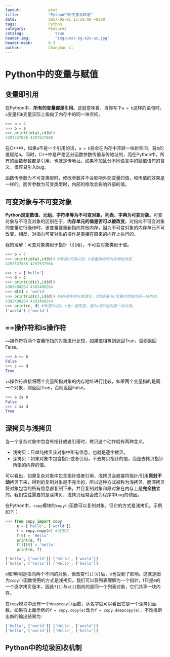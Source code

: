 ```yaml
---
layout:            post
title:             "Python中的变量与赋值"
date:              2017-05-01 13:50:00 +0300
tags:              Python
category:          Features
catalog:    		  true
header-img: 		  "img/post-bg-e2e-ux.jpg"
header-mask:       0.3
author:            Changhao Li
---
```


# Python中的变量与赋值

## 变量即引用

在Python中，**所有的变量都是引用**。这就意味着，当你写下```a = b```这样的语句时，```a```变量和```b```变量实际上指向了内存中的同一块空间。

```python
>>> a = 4
>>> b = a
>>> print(id(a),id(b))
4297537888 4297537888
```
在C++中，如果a不是一个引用的话，```a = b```将会在内存中开辟一块新空间，将b的值赋给a。同时，C++中是严格区分函数参数传值与传地址的，而在Python中，所有的函数参数都是引用，也就是传地址。如果不加区分不同语言中的赋值语句的含义，很容易引入bug。

函数传参数为不可变类型时，修改参数并不会影响外部变量的值，和传值的效果是一样的。而传参数为可变类型时，内部的修改会影响外部的值。


## 可变对象与不可变对象

**Python规定数值、元组、字符串等为不可变对象，列表、字典为可变对象**。可变对象与不可变对象的区别在于，**内存单元的值是否可以被改变**。对指向不可变对象的变量进行操作时，该变量要重新指向其他内存，因为不可变对象的内存单元不可改变。相反，对指向可变对象的操作是直接在原来的内存上执行的。

我的理解：可变对象类似于指针（引用），不可变对象类似于值。

```python
>>> b = 5
>>> print(id(a),id(b)) #改变b的值以后，b变量指向的内存地址改变
4297537888 4297537904
```

```python
>>> c = ['hello']
>>> d = c
>>> print(id(c),id(d))
4383488264 4383488264
>>> d[0] = 'world'
>>> print(id(c),id(d)) #d列表中的元素变化，但d变量与c变量仍然指向同一块内存。
4383488264 4383488264
>>> print(c, d) #改变d以后，c也一起改变，因为c和d指向同一块内存。
['world'] ['world']
```
## ==操作符和is操作符

```==```操作符将两个变量所指的对象进行比较，如果值相等则返回True，否则返回False。

```python
>>> a == b
False
>>> c == d
True
```

```is```操作符直接将两个变量所指对象的内存地址进行比较，如果两个变量指的是同一个对象，则返回True，否则返回False。

```python
>>> a is b
False
>>> c is d
True
```

## 深拷贝与浅拷贝

当一个复杂对象中包含有指针或者引用时，拷贝这个动作就有两种含义。

- 浅拷贝：只单纯拷贝该对象中所有信息，也就是逐字拷贝。
- 深拷贝：如果对象中包含指针或者引用，不去拷贝指针的值，而是去拷贝指针所指的内存的值。

可以看出，如果复杂对象中包含指针或者引用，浅拷贝会直接将指针/引用**原封不动**拷贝下来，得到的复制对象是不完全的，所以这种方式被称为浅拷贝。而深拷贝将对象包含的所有信息都复制下来，并且复制对象和原对象在内存上是**完全独立**的。我们往往需要的是深拷贝，浅拷贝经常会成为程序中bug的诱因。

在Python中，```copy```模块的```copy()```函数可以复制对象，但它的方式是浅拷贝。示例如下：

```python
>>> from copy import copy
	 e = ['hello', ['world']]
	 f = copy.copy(e) #浅拷贝
	 f[0] = 'Hello'
	 print(e, f)
	 f[1][0] = 'hello'
	 print(e, f)

['hello', ['world']] ['Hello', ['world']]
['hello', ['hello']] ['Hello', ['hello']]
```
e和f明明是指向两个不同的对象，但改变```f[1][0]```后，e也受到了影响。这就是因为```copy()```函数使用的方式是浅拷贝。我们可以将列表理解为一个指针，f只是e的一个逐字拷贝版本，因此```f[1]```与```e[1]```指向的是同一个列表对象，它们共享一块内存。

在```copy```模块中还有一个```deepcopy()```函数，从名字就可以看出它是一个深拷贝函数。如果将上面示例的```f = copy.copy(e)```改为```f = copy.deepcopy(e)```，不难推断出新的输出结果为:

```python
['hello', ['world']] ['Hello', ['world']]
['hello', ['world']] ['Hello', ['hello']]
```
## Python中的垃圾回收机制